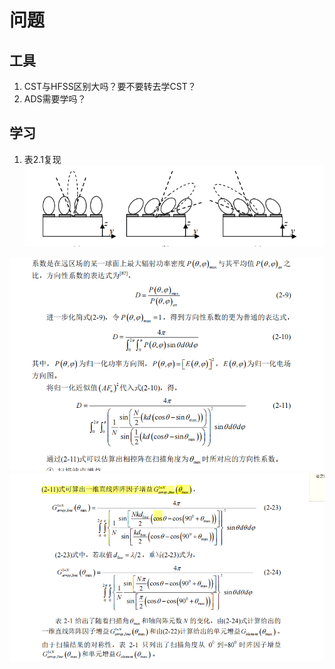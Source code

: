 # 问题
## 工具
1. CST与HFSS区别大吗？要不要转去学CST？
2. ADS需要学吗？

## 学习
1. 表2.1复现
![输入图片说明](/imgs/2023-09-14/e6dqGRovnjxxnvdS.png)

![输入图片说明](/imgs/2023-09-14/vRZufBkGMS897YML.png)
![输入图片说明](/imgs/2023-09-14/92fyLNfX9atncgri.png)

<!--stackedit_data:
eyJoaXN0b3J5IjpbMTY3MzgyMDY3Nl19
-->